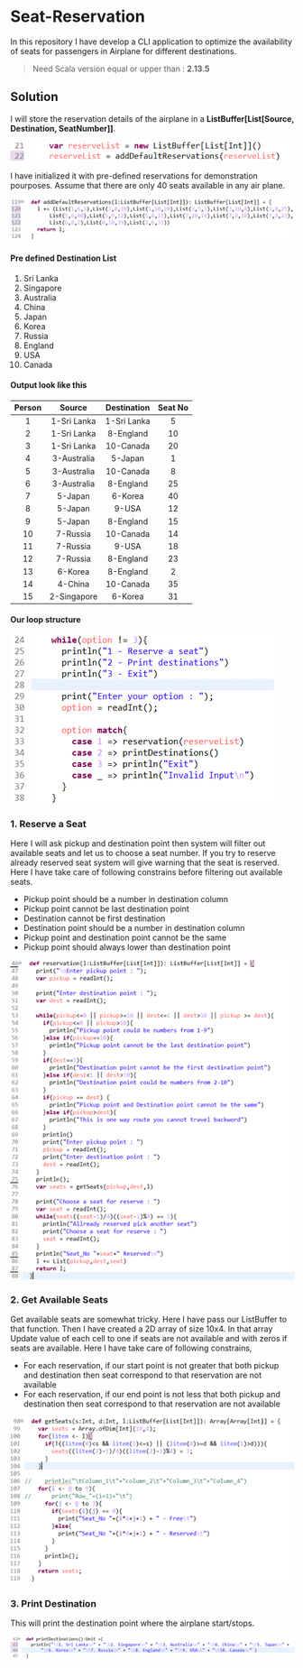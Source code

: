 # Seat-Reservation
In this repository I have develop a CLI application to optimize the availability of seats for passengers in Airplane for different destinations.

> Need Scala version equal or upper than : **2.13.5**

## Solution
I will store the reservation details of the airplane in a **ListBuffer[List[Source, Destination, SeatNumber]]**.

![alt text](img/Picture1.png?raw=true "Array initialization")

I have initialized it with pre-defined reservations for demonstration pourposes. Assume that there are only 40 seats available in any air plane.

![alt text](img/Picture2.png?raw=true "function addDefaultReservations")

#### Pre defined Destination List

1. Sri Lanka
2. Singapore
3. Australia
4. China
5. Japan
6. Korea
7. Russia
8. England
9. USA
10. Canada

#### Output look like this

| Person | Source | Destination | Seat No |            
| :----: |:------:| :----------:| :-----: |
| 1 | 1-Sri Lanka | 1-Sri Lanka | 5 |
| 2 | 1-Sri Lanka | 8-England | 10 |
| 3 | 1-Sri Lanka | 10-Canada | 20 |
| 4 | 3-Australia | 5-Japan | 1 |
| 5 | 3-Australia | 10-Canada | 8 |
| 6 | 3-Australia | 8-England | 25 |
| 7 | 5-Japan | 6-Korea | 40 |
| 8 | 5-Japan | 9-USA | 12 |
| 9 | 5-Japan | 8-England | 15 |
| 10 | 7-Russia | 10-Canada | 14 |
| 11 | 7-Russia | 9-USA | 18 |
| 12 | 7-Russia | 8-England | 23 |
| 13 | 6-Korea | 8-England | 2 |
| 14 | 4-China | 10-Canada | 35 |
| 15 | 2-Singapore | 6-Korea | 31 |

#### Our loop structure

![alt text](img/Picture3.png?raw=true "loop structure")

### 1. Reserve a Seat

Here I will ask pickup and destination point then system will filter out available seats and let us to choose a seat number.
If you try to reserve already reserved seat system will give warning that the seat is reserved. 
Here I have take care of following constrains before filtering out available seats.
  * Pickup point should be a number in destination column
  * Pickup point cannot be last destination point
  * Destination cannot be first destination
  * Destination point should be a number in destination column
  * Pickup point and destination point cannot be the same
  * Pickup point should always lower than destination point

![alt text](img/Picture4.png?raw=true "function reservation")

### 2. Get Available Seats

Get available seats are somewhat tricky. Here I have pass our ListBuffer to that function.
Then I have created a 2D array of size 10x4. In that array Update value of each cell to one if seats are not available and with zeros if seats are available.
Here I have take care of following constrains,
  * For each reservation, if our start point is not greater that both pickup and destination then seat correspond to that reservation are not available
  * For each reservation, if our end point is not less that both pickup and destination then seat correspond to that reservation are not available

![alt text](img/Picture5.png?raw=true "function Available Seats")

### 3. Print Destination

This will print the destination point where the airplane start/stops.

![alt text](img/Picture6.png?raw=true "function getSeats")

